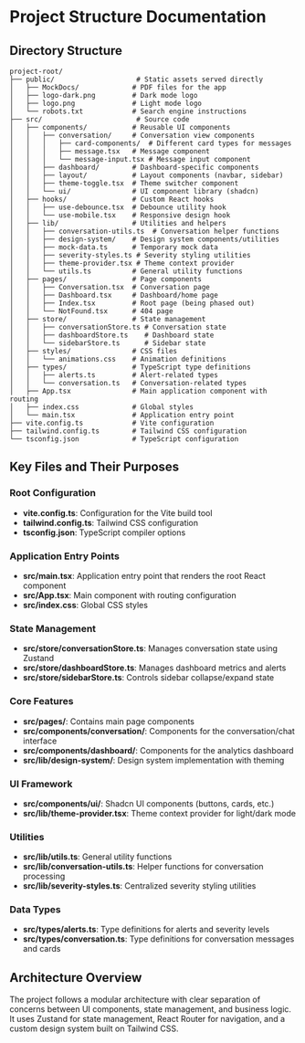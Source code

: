 # Project Structure Documentation

## Directory Structure

```
project-root/
├── public/                    # Static assets served directly
│   ├── MockDocs/             # PDF files for the app
│   ├── logo-dark.png         # Dark mode logo
│   ├── logo.png              # Light mode logo
│   └── robots.txt            # Search engine instructions
├── src/                       # Source code
│   ├── components/           # Reusable UI components
│   │   ├── conversation/     # Conversation view components
│   │   │   ├── card-components/  # Different card types for messages
│   │   │   ├── message.tsx   # Message component
│   │   │   └── message-input.tsx # Message input component
│   │   ├── dashboard/        # Dashboard-specific components
│   │   ├── layout/           # Layout components (navbar, sidebar)
│   │   ├── theme-toggle.tsx  # Theme switcher component
│   │   └── ui/               # UI component library (shadcn)
│   ├── hooks/                # Custom React hooks
│   │   ├── use-debounce.tsx  # Debounce utility hook
│   │   └── use-mobile.tsx    # Responsive design hook
│   ├── lib/                  # Utilities and helpers
│   │   ├── conversation-utils.ts  # Conversation helper functions
│   │   ├── design-system/    # Design system components/utilities
│   │   ├── mock-data.ts      # Temporary mock data
│   │   ├── severity-styles.ts # Severity styling utilities
│   │   ├── theme-provider.tsx # Theme context provider
│   │   └── utils.ts          # General utility functions
│   ├── pages/                # Page components
│   │   ├── Conversation.tsx  # Conversation page
│   │   ├── Dashboard.tsx     # Dashboard/home page
│   │   ├── Index.tsx         # Root page (being phased out)
│   │   └── NotFound.tsx      # 404 page
│   ├── store/                # State management
│   │   ├── conversationStore.ts # Conversation state
│   │   ├── dashboardStore.ts    # Dashboard state
│   │   └── sidebarStore.ts      # Sidebar state
│   ├── styles/               # CSS files
│   │   └── animations.css    # Animation definitions
│   ├── types/                # TypeScript type definitions
│   │   ├── alerts.ts         # Alert-related types
│   │   └── conversation.ts   # Conversation-related types
│   ├── App.tsx               # Main application component with routing
│   ├── index.css             # Global styles
│   └── main.tsx              # Application entry point
├── vite.config.ts            # Vite configuration
├── tailwind.config.ts        # Tailwind CSS configuration
└── tsconfig.json             # TypeScript configuration
```

## Key Files and Their Purposes

### Root Configuration
- **vite.config.ts**: Configuration for the Vite build tool
- **tailwind.config.ts**: Tailwind CSS configuration
- **tsconfig.json**: TypeScript compiler options

### Application Entry Points
- **src/main.tsx**: Application entry point that renders the root React component
- **src/App.tsx**: Main component with routing configuration
- **src/index.css**: Global CSS styles

### State Management
- **src/store/conversationStore.ts**: Manages conversation state using Zustand
- **src/store/dashboardStore.ts**: Manages dashboard metrics and alerts
- **src/store/sidebarStore.ts**: Controls sidebar collapse/expand state

### Core Features
- **src/pages/**: Contains main page components
- **src/components/conversation/**: Components for the conversation/chat interface
- **src/components/dashboard/**: Components for the analytics dashboard
- **src/lib/design-system/**: Design system implementation with theming

### UI Framework
- **src/components/ui/**: Shadcn UI components (buttons, cards, etc.)
- **src/lib/theme-provider.tsx**: Theme context provider for light/dark mode

### Utilities
- **src/lib/utils.ts**: General utility functions
- **src/lib/conversation-utils.ts**: Helper functions for conversation processing
- **src/lib/severity-styles.ts**: Centralized severity styling utilities

### Data Types
- **src/types/alerts.ts**: Type definitions for alerts and severity levels
- **src/types/conversation.ts**: Type definitions for conversation messages and cards

## Architecture Overview

The project follows a modular architecture with clear separation of concerns between UI components, state management, and business logic. It uses Zustand for state management, React Router for navigation, and a custom design system built on Tailwind CSS.